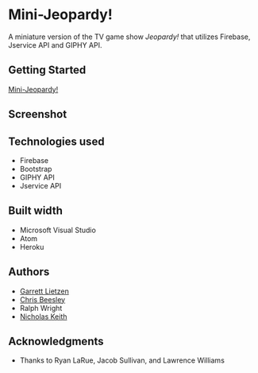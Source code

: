 # Mini-Jeopardy!
A miniature version of the TV game show *Jeopardy!* that utilizes Firebase, Jservice API and GIPHY API.

## Getting Started
[Mini-Jeopardy!](http://mini-jeopardy-app.herokuapp.com/)

## Screenshot

## Technologies used
- Firebase
- Bootstrap
- GIPHY API
- Jservice API

## Built width
- Microsoft Visual Studio
- Atom
- Heroku

## Authors
- [Garrett Lietzen](https://github.com/glietzen)
- [Chris Beesley](https://github.com/cbeez07)
- Ralph Wright
- [Nicholas Keith](https://github.com/RalphWiley)

## Acknowledgments
- Thanks to Ryan LaRue, Jacob Sullivan, and Lawrence Williams
